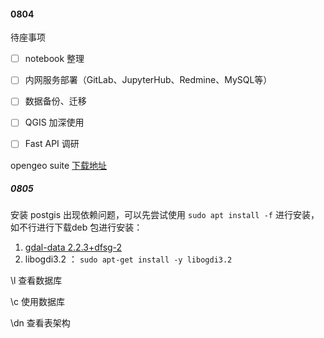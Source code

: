 #### 0804

待座事项

- [ ] notebook 整理
- [ ] 内网服务部署（GitLab、JupyterHub、Redmine、MySQL等）
- [ ] 数据备份、迁移
- [ ] QGIS 加深使用
- [ ] Fast API 调研



opengeo suite [下载地址](https://download.cnet.com/OpenGeo-Suite-Enterprise/3000-12940_4-75910978.html)





##### 0805

安装 postgis 出现依赖问题，可以先尝试使用 `sudo apt install -f` 进行安装，如不行进行下载deb 包进行安装：

1. [gdal-data 2.2.3+dfsg-2 ](https://answers.launchpad.net/ubuntu/bionic/amd64/gdal-data/2.2.3+dfsg-2)
2. libogdi3.2 ： `sudo apt-get install -y libogdi3.2`



\l 查看数据库

\c 使用数据库

\dn 查看表架构



